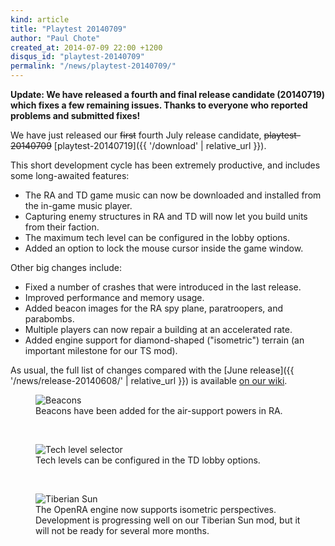 ```yaml
---
kind: article
title: "Playtest 20140709"
author: "Paul Chote"
created_at: 2014-07-09 22:00 +1200
disqus_id: "playtest-20140709"
permalink: "/news/playtest-20140709/"
---
```


**Update: We have released a fourth and final release candidate (20140719) which fixes a few remaining issues. Thanks to everyone who reported problems and submitted fixes!**

We have just released our <del>first</del> fourth July release candidate, <del>playtest-20140709</del> [playtest-20140719]({{ '/download' | relative_url }}).

This short development cycle has been extremely productive, and includes some long-awaited features:

- The RA and TD game music can now be downloaded and installed from the in-game music player.
- Capturing enemy structures in RA and TD will now let you build units from their faction.
- The maximum tech level can be configured in the lobby options.
- Added an option to lock the mouse cursor inside the game window.

Other big changes include:

- Fixed a number of crashes that were introduced in the last release.
- Improved performance and memory usage.
- Added beacon images for the RA spy plane, paratroopers, and parabombs.
- Multiple players can now repair a building at an accelerated rate.
- Added engine support for diamond-shaped ("isometric") terrain (an important milestone for our TS mod).

As usual, the full list of changes compared with the [June release]({{ '/news/release-20140608/' | relative_url }}) is available [on our wiki](https://wiki.openra.net/Changelog/418a7eec4b8aea0bcd5c03e5b08986d8d5d2525a).

<figure>
  <img src="{{ '/images/news/20140709-beacons.png' | relative_url }}" loading="lazy" alt="Beacons" />
  <figcaption>Beacons have been added for the air-support powers in RA.</figcaption>
</figure>
<br />
<figure>
  <img src="{{ '/images/news/20140709-techlevels.png' | relative_url }}" loading="lazy" alt="Tech level selector" />
  <figcaption>Tech levels can be configured in the TD lobby options.</figcaption>
</figure>
<br />
<figure>
  <img src="{{ '/images/news/20140709-tibsun.png' | relative_url }}" loading="lazy" alt="Tiberian Sun" />
  <figcaption>The OpenRA engine now supports isometric perspectives. Development is progressing well on our Tiberian Sun mod, but it will not be ready for several more months.</figcaption>
</figure>
